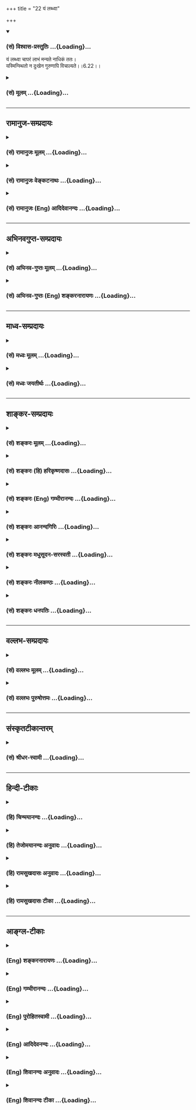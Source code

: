 +++
title = "22 यं लब्ध्वा"

+++
<div class="js_include" newlevelforh1="3" title="(सं) विश्वास-प्रस्तुतिः" unfilled url="/purANam_vaiShNavam/mahAbhAratam/06-bhIShma-parva/03-bhagavad-gItA-parva/saMskRtam/vishvAsa-prastutiH/06_Atma-saMyama-yogaH_a/22_yaM_labdhvA.md">
<details open><summary><h3>(सं) विश्वास-प्रस्तुतिः ...{Loading}...</h3></summary>

यं लब्ध्वा चापरं लाभं मन्यते नाधिकं ततः।  
यस्मिन्स्थितो न दुःखेन गुरुणापि विचाल्यते।।6.22।।
</details>
</div>
<div class="js_include collapsed" newlevelforh1="3" title="(सं) मूलम्" unfilled url="/purANam_vaiShNavam/mahAbhAratam/06-bhIShma-parva/03-bhagavad-gItA-parva/saMskRtam/mUlam/06_Atma-saMyama-yogaH_a/22_yaM_labdhvA.md">
<details><summary><h3>(सं) मूलम् ...{Loading}...</h3></summary>

यं लब्ध्वा चापरं लाभं मन्यते नाधिकं ततः।  
यस्मिन्स्थितो न दुःखेन गुरुणापि विचाल्यते।।6.22।।
</details>
</div>


_________________
## रामानुज-सम्प्रदायः
<div class="js_include collapsed" newlevelforh1="3" title="(सं) रामानुजः मूलम्" unfilled url="/purANam_vaiShNavam/mahAbhAratam/06-bhIShma-parva/03-bhagavad-gItA-parva/saMskRtam/rAmAnujaH/mUlam/06_Atma-saMyama-yogaH_a/22_yaM_labdhvA.md">
<details><summary><h3>(सं) रामानुजः मूलम् ...{Loading}...</h3></summary>

।।6.22।।**यं** योगं **लब्ध्वा** योगाद् विरतः तम् एव काङ्क्षमाणो **न अपरं
लाभं मन्यते यस्मिन् च** योगे **स्थितः** अविरतः अपि गुणवत्पुत्रवियोगादिना
**गुरुणा अपि दुःखेन न विचाल्यते।**

</details>
</div>
<div class="js_include collapsed" newlevelforh1="3" title="(सं) रामानुजः वेङ्कटनाथः" unfilled url="/purANam_vaiShNavam/mahAbhAratam/06-bhIShma-parva/03-bhagavad-gItA-parva/saMskRtam/rAmAnujaH/venkaTanAthaH/06_Atma-saMyama-yogaH_a/22_yaM_labdhvA.md">
<details><summary><h3>(सं) रामानुजः वेङ्कटनाथः ...{Loading}...</h3></summary>

।। 6.22पुनरपि योगदशैव आदरातिरेकाय निरतिशयपुरुषार्थत्वप्रतिपादनेन
प्रपञ्च्यते यत्र इत्यादिभिः। निरुद्धं इत्यत्र
परिगृहीतत्वविनष्टत्वादिभ्रमव्युदासाय योगसेवया हेतुना सर्वत्र
निरुद्धमित्युक्तम्। सर्वतो निरुद्धमित्युक्ते प्रवृत्तस्य निवारणमात्रं
प्रतीयेतसर्वत्र इत्युक्ते तूत्तरोत्तरप्रवृत्त्यनुदयोऽपि सिध्यतीति
सप्तमीनिर्देशः। योगसेवया निरुद्धं यत्रोपरमते इत्युक्ते योगस्य
पृथगुपादानात् यच्छब्दार्थस्य योगाद्व्यतिरेकः प्रतीयेतेति
तद्व्युदासाययोगसंज्ञितम् इति वक्ष्यमाणान्वयेनयत्र योग इत्युक्तम्। यत्र
यस्मिन् काले इति परोक्तमयुक्तम् उपरितनयच्छब्दभिन्नार्थत्वप्रसङ्गात्
प्रतिनिर्देशस्थयोगशब्दानन्वयाच्चेति भावः। यत्रोपरमते इत्यत्र यतो
विच्छिद्यत इति भ्रमापाकरणायाहअतिशयितेति। यत्र सिद्धेऽन्यत उपरमत
इत्यध्याहारेण योजना न युक्ता तथा सतिनिरुद्धं इत्यनेन पुनरुक्तिश्च
स्यात्। उपसर्गाणां च नानार्थत्वादयमेवातिशयितार्थ उपपन्नः।
आसक्तिप्रतिपादनद्वारा तात्पर्येण वायमर्थः सिध्यतीति भावः। यत्र
चैवेत्येवकारस्य यथाक्रमान्वये प्रयोजनाभावात् उचितान्वयप्रदर्शनाय
आत्मन्येव तुष्यतीत्युक्तम्। अन्यनिरपेक्षमित्यवधारणतोषशब्दाभ्यां
अर्थसिद्धोक्तिः। यद्वाआत्मानं पश्यंस्तुष्यति इत्येतावतैव विवक्षितसिद्धौ
पुनरात्मनीति निर्देशः तदन्यव्युदासार्थ इत्यभिप्रायः। आत्मनि
परमात्मानमिति योजना तु जीवयोगविषयत्वादिहासङ्गता।
अतीन्द्रियमित्युक्तत्वात् परिशेषात् औचित्याच्चबुद्धिग्राह्यम् इत्यत्र
बुद्धिं विशिनष्टि आत्मबुद्ध्येकेति। आत्यन्तिकं
पुनर्दुःखसम्भेदरहितमित्यर्थः। यदेवंविधं सुखं तद्यत्र वेत्तीत्यन्वयः।
यद्वा यत्तदिति पिण्डितं प्रसिद्ध्यतिशयार्थं तदित्येवार्थः। केचित्तु
यत्तच्छब्दान्वयप्रकारमजानन्तःसुखमात्यन्तिकं यत्र इति पठन्तिवेत्ति यत्र
इति यत्रशब्दः पूर्वोत्तरवाक्यसाधारणतया मध्ये प्रयुक्तः।
वेत्तीत्यस्यापवर्गदशानुभाव्यसुखप्रतिसन्धानपरत्वव्युदासाय
योगरूपापारोक्ष्याभिप्रायेणअनुभवतीत्युक्तम्। आत्मनि तुष्यति इति
पूर्वमितरसुखनिरपेक्षत्वपरम्। सुखमात्यन्तिकम् इत्यादिकं तु
स्वरूपसुखानुभवपरमित्यपौनरुक्त्यम्। सुखातिरेकेणेति उक्त एवाचलनहेतुरुचित
इति भावः। प्रामाणिकार्थान्न चलतीति वा सम्यक् चलतीति वा निर्वहणं मन्दम्।
योगदशायां च सुखातिरेकेण स्वरसतस्तदवस्थयैव
चिरतरावस्थानाभिधानमुचितमपेक्षितं चेत्यभिप्रायेणतत्त्वतः
इत्यस्यतद्भावादिति प्रतिपदमुक्तम्। इतरविषयनिरोधनैरपेक्ष्येयत्र इति
श्लोकेनोक्ते। तत आत्मस्वरूपसुखानुभवस्तस्य स्वरसवाहितया दुर्विच्छेदत्वं
चसुखम् इति श्लोकेनाभिहिते। अथयं लब्ध्वा इति श्लोकेन योगविरतिकालेष्वपि
तस्यैवाभिलाषपदत्वाद्बाह्यसुखाभिलाषेण दुःखेन चानास्कन्दनमुच्यत इति
विभागज्ञापनाभिप्रायेणयोगाद्विरत इत्यादिकमुक्तम्। योगदशायां तु
लाभान्तरप्रतिसन्धानमेव नास्तीति भावः। गुरुणापि
इत्युक्तगौरवव्यञ्जनायगुणवत्पुत्रवियोगादिनेत्युक्तम्। पुत्रजन्मविपत्तिभ्यां
न परं सुखदुःखयोः इति ह्याहुः। न विचाल्यते योगप्रतिकूलमवसादं न
गच्छतीत्यर्थः। दुःखसंयोगस्य वियोगस्तस्यासम्बन्धः अभाव इत्यर्थः। स च
भावान्तरमिति ज्ञापनायाह दुःखसंयोगप्रत्यनीकाकारमिति। दुःखसंयोगस्य वियोगो
यत्रेति व्यधिकरणबहुव्रीहौ फलितोक्तिरियम्। अथवा वियोगशब्दोऽत्र
वियुज्यतेऽनेनेति करणार्थघञन्तो वियोगहेतुपर इति भावः। निर्विण्णचेतसेति
पदच्छेदे संसारे तापत्रयेष्वेवेत्यध्याहारः स्यात् तत्तु सप्रयोजने
योजनान्तरे सम्भवति न युक्तम् तस्मादनिर्निण्णचेतसेति पदच्छेदः।
निश्चयशब्दोऽपि तेनैव हेतुसमर्पणेनान्वितः न तुयोक्तव्यः इत्यनेन
निरर्थकान्वयप्रसङ्गात्। अनिर्विण्णत्वहेतुश्च निश्चयः
पूर्वोक्तनिरतिशयपुरुषार्थत्वेनैव स्यात् तदेतदखिलमभिसन्धायाह स
एवमिति। एवंरूपो निरतिशयपुरुषार्थरूप इत्यर्थः। योक्तव्यः इत्युक्तत्वात्
आरम्भोपकारकत्वद्योतनायआरम्भदशायामित्युक्तम्। मनसा क्लिश्यमानस्तु समाधानं
च कामयेत्। अनिर्वेदं मुनिर्गच्छन् कुर्यादेवात्मनो हितम्। इति
ह्युच्यते।। अतो विरक्त्युपयुक्तो निर्वेदोऽन्यः अयं त्वन्यादृश
इतिहृष्टचेतसेत्युक्तम्। योक्तव्यः कर्तव्य इत्यर्थः।

</details>
</div>
<div class="js_include collapsed" newlevelforh1="3" title="(सं) रामानुजः (Eng) आदिदेवानन्दः" unfilled url="/purANam_vaiShNavam/mahAbhAratam/06-bhIShma-parva/03-bhagavad-gItA-parva/saMskRtam/rAmAnujaH/english/AdidevAnandaH/06_Atma-saMyama-yogaH_a/22_yaM_labdhvA.md">
<details><summary><h3>(सं) रामानुजः (Eng) आदिदेवानन्दः ...{Loading}...</h3></summary>

6.20 - 6.23 Where, through the practice of Yoga, the mind, which is
subdued everywhere by such practice, 'rejoices', i.e., rejoices in
surpassing felicity; and where, perceiving through Yoga 'the self
(Atman)' by 'the mind (Atman)' one is delighted by the self and
indifferent to all other objects; and where, through Yoga, one 'knows',
i.e., experiences that infinite happiness which can be grasped only by
the 'intellect' contemplating on the self, but is beyond the grasp of
the senses; where, remaining in that Yoga, one does not 'swerve from
that state,' because of the overwhelming happiness that state confers;
having gained which, he desires for it alone, even when he is awakened
from Yoga, and does not hold anything else as a gain; where one is not
moved even by 'the heaviest sorrow' caused by any berevaement like that
of a virtuous son - let him know that disunion from all union with pain,
i.e., which forms the opposite of union with pain, is called by the term
Yoga. This Yoga must be practised with the determination of its nature
as such from the beginning with a mind free from despondency, i.e., with
zestful exaltation.

</details>
</div>


_________________
## अभिनवगुप्त-सम्प्रदायः
<div class="js_include collapsed" newlevelforh1="3" title="(सं) अभिनव-गुप्तः मूलम्" unfilled url="/purANam_vaiShNavam/mahAbhAratam/06-bhIShma-parva/03-bhagavad-gItA-parva/saMskRtam/abhinava-guptaH/mUlam/06_Atma-saMyama-yogaH_a/22_yaM_labdhvA.md">
<details><summary><h3>(सं) अभिनव-गुप्तः मूलम् ...{Loading}...</h3></summary>

।।6.20 6.23।। इदानीं तस्य स्वस्वभावस्य ब्रह्मणो बहुतरविशेषणद्वारेण
स्वरूपं निरूप्यते यः तीर्थान्तरकल्पितेभ्यश्च रूपेभ्यो व्यतिरेकः
यत्रेत्यादि अनिर्विण्णचेतसा इत्यन्तम्। यत्र मनो निरुद्धम् उपरमते
स्वयमेव। आत्यन्तिकं विषयकृतकालुष्याभावात् सुखं यत्र वेत्ति। अपरो लाभो
धनदारपुत्रादीनां संनियोगलब्धश्च योगः अन्यत्र सुखधीर्निवर्तते च इति
वस्तुस्वभावोऽयमित्यर्थः। न विचाल्यते विशेषेण न चाल्यते अपि तु
संस्कारमात्रेणैवास्य प्रथमक्षणमात्रमेव चलनं कारुण्यादिवशात् न तु मूढतया
विनष्टो बताहम्। किं मया प्रतिपत्तव्यम् इत्यादि। दुःखसंयोगस्य वियोगो यतः
स च निश्चयेन आस्तिकताजनितया श्रद्धया सर्वथा योक्तव्यः अभ्यसनीयः।
अनिर्विण्णम् उपेयप्राप्तौ दृढतरं संसारं दुःखबहुलम् प्रति निर्विण्णं वा
+++(S N omit वा)+++ चेतो यस्य।

</details>
</div>
<div class="js_include collapsed" newlevelforh1="3" title="(सं) अभिनव-गुप्तः (Eng) शङ्करनारायणः" unfilled url="/purANam_vaiShNavam/mahAbhAratam/06-bhIShma-parva/03-bhagavad-gItA-parva/saMskRtam/abhinava-guptaH/english/shankaranArAyaNaH/06_Atma-saMyama-yogaH_a/22_yaM_labdhvA.md">
<details><summary><h3>(सं) अभिनव-गुप्तः (Eng) शङ्करनारायणः ...{Loading}...</h3></summary>

6.20 See Comment under 6.23

</details>
</div>


_________________
## माध्व-सम्प्रदायः
<div class="js_include collapsed" newlevelforh1="3" title="(सं) मध्वः मूलम्" unfilled url="/purANam_vaiShNavam/mahAbhAratam/06-bhIShma-parva/03-bhagavad-gItA-parva/saMskRtam/madhvaH/mUlam/06_Atma-saMyama-yogaH_a/22_yaM_labdhvA.md">
<details><summary><h3>(सं) मध्वः मूलम् ...{Loading}...</h3></summary>

।।6.21 6.22।। तत्त्वतो भगवद्रूपत्वात्।

</details>
</div>
<div class="js_include collapsed" newlevelforh1="3" title="(सं) मध्वः जयतीर्थः" unfilled url="/purANam_vaiShNavam/mahAbhAratam/06-bhIShma-parva/03-bhagavad-gItA-parva/saMskRtam/madhvaH/jayatIrthaH/06_Atma-saMyama-yogaH_a/22_yaM_labdhvA.md">
<details><summary><h3>(सं) मध्वः जयतीर्थः ...{Loading}...</h3></summary>

।।6.21 6.22।। तत्त्वतस्तद्भावात् ब्रह्मत्वादिति प्रमाणविरुद्धं व्याख्यानं
व्यावर्तयितुमाह **तत्त्वत** इति।

</details>
</div>


_________________
## शाङ्कर-सम्प्रदायः
<div class="js_include collapsed" newlevelforh1="3" title="(सं) शङ्करः मूलम्" unfilled url="/purANam_vaiShNavam/mahAbhAratam/06-bhIShma-parva/03-bhagavad-gItA-parva/saMskRtam/shankaraH/mUlam/06_Atma-saMyama-yogaH_a/22_yaM_labdhvA.md">
<details><summary><h3>(सं) शङ्करः मूलम् ...{Loading}...</h3></summary>

।।6.22।। **यं लब्ध्वा**यम् आत्मलाभं लब्ध्वा प्राप्य **च अपरम्** अन्यत्
लाभं लाभान्तरं **ततः अधिकम्** अस्तीति न **मन्यते** न चिन्तयति। किञ्च
यस्मिन् आत्मतत्त्वे **स्थितः दुःखेन** शस्त्रनिपातादिलक्षणेन **गुरुणा**
महता **अपि न विचाल्यते**।।  
  
यत्रोपरमते (गीता 6।20) इत्याद्यारभ्य यावद्भिः विशेषणैः विशिष्ट
आत्मावस्थाविशेषः योग उक्तः

</details>
</div>
<div class="js_include collapsed" newlevelforh1="3" title="(सं) शङ्करः (हि) हरिकृष्णदासः" unfilled url="/purANam_vaiShNavam/mahAbhAratam/06-bhIShma-parva/03-bhagavad-gItA-parva/saMskRtam/shankaraH/hindI/harikRShNadAsaH/06_Atma-saMyama-yogaH_a/22_yaM_labdhvA.md">
<details><summary><h3>(सं) शङ्करः (हि) हरिकृष्णदासः ...{Loading}...</h3></summary>

।।6.22।। तथा जिस आत्मप्राप्तिरूप लाभको प्राप्त होकर उससे अधिक कोई दूसरा
लाभ है ऐसा नहीं मानता दूसरे लाभको स्मरण भी नहीं करता। एवं जिस
आत्मतत्त्वमें स्थित हुआ योगी शस्त्राघात आदि बड़े भारी दुःखोंद्वारा भी
विचलित नहीं किया जा सकता।

</details>
</div>
<div class="js_include collapsed" newlevelforh1="3" title="(सं) शङ्करः (Eng) गम्भीरानन्दः" unfilled url="/purANam_vaiShNavam/mahAbhAratam/06-bhIShma-parva/03-bhagavad-gItA-parva/saMskRtam/shankaraH/english/gambhIrAnandaH/06_Atma-saMyama-yogaH_a/22_yaM_labdhvA.md">
<details><summary><h3>(सं) शङ्करः (Eng) गम्भीरानन्दः ...{Loading}...</h3></summary>

6.22 Labdhva, obtaining; yam, which-by aciring which Self-attainment; na
manyate, one does not think; that there is aparam, any other; labham,
acisition; tatah adhikam, superior to that; and also, sthitah,being
established; yasmin, in which Reality of the Self; na vicalyate, one is
not perturbed; api, even; guruna, by great; duhkhena, sorrow, as may be
caused by being struck with weapons, etc.-. The yoga that has been
spoken of as a particular state of the Self, distinguished by its
characterisics in the verses beginning with 'At the time when the mind
gets withdrawn,' (20) etc.-

</details>
</div>
<div class="js_include collapsed" newlevelforh1="3" title="(सं) शङ्करः आनन्दगिरिः" unfilled url="/purANam_vaiShNavam/mahAbhAratam/06-bhIShma-parva/03-bhagavad-gItA-parva/saMskRtam/shankaraH/AnandagiriH/06_Atma-saMyama-yogaH_a/22_yaM_labdhvA.md">
<details><summary><h3>(सं) शङ्करः आनन्दगिरिः ...{Loading}...</h3></summary>

।।6.22।। प्रकारान्तरेण प्रकृतं योगं विशिनष्टि **किञ्चेति।** आत्मलाभान्न
परं विद्यत इति स्मृत्वा व्याचष्टे **यमात्मलाभमिति।** लाभान्तरं
पुरुषार्थभूतं ततस्तस्मादात्मलाभादिति यावत्। तं विद्यादित्युत्तरत्र
संबन्धः। यस्मिन्नित्याद्यवतारयति **किञ्चेति।** अपरिपक्वयोगो यथा दर्शितेन
दुःखेन प्रच्याव्यते न चैवं विचाल्यते यस्मिन्स्थितो योगी तं योगं
विद्यादिति पूर्ववत्।

</details>
</div>
<div class="js_include collapsed" newlevelforh1="3" title="(सं) शङ्करः मधुसूदन-सरस्वती" unfilled url="/purANam_vaiShNavam/mahAbhAratam/06-bhIShma-parva/03-bhagavad-gItA-parva/saMskRtam/shankaraH/madhusUdana-sarasvatI/06_Atma-saMyama-yogaH_a/22_yaM_labdhvA.md">
<details><summary><h3>(सं) शङ्करः मधुसूदन-सरस्वती ...{Loading}...</h3></summary>

।।6.22।। यत्र न चैवायं स्थितश्चलति तत्त्वतः इत्युक्तमुपपादयति यं च
निरतिशयात्मकसुखव्यञ्जकं निर्वृत्तिकचित्तावस्थाविशेषं लबध्वा
संतताभ्यासपरिपाकेन संपाद्यापरं लाभं ततोऽधिकं न मन्यतेकृतं कृत्यं
प्राप्तं प्रापणीयमित्यात्मलाभान्न परं विद्यते इति स्मृतेः। एवं
विषयभोगवासनया समाधेर्विचलनं नास्तीत्युक्त्वा
शीतवातमशकाद्युपद्रवनिवारणार्थमपि तन्नास्तीत्याह यस्मिन्परमात्मसुखमये
निर्वृत्तिकचित्तावस्थाविशेषे स्थितो योगी गुरुणा महता
शास्त्रनिपातादिनिमित्तेन महतापि दुःखेन न विचाल्यते किमुत
क्षुद्रेणेत्यर्थः।

</details>
</div>
<div class="js_include collapsed" newlevelforh1="3" title="(सं) शङ्करः नीलकण्ठः" unfilled url="/purANam_vaiShNavam/mahAbhAratam/06-bhIShma-parva/03-bhagavad-gItA-parva/saMskRtam/shankaraH/nIlakaNThaH/06_Atma-saMyama-yogaH_a/22_yaM_labdhvA.md">
<details><summary><h3>(सं) शङ्करः नीलकण्ठः ...{Loading}...</h3></summary>

।।6.22।। दुःखेन शस्त्रपातादिलक्षणेन। गुरुणा महता।

</details>
</div>
<div class="js_include collapsed" newlevelforh1="3" title="(सं) शङ्करः धनपतिः" unfilled url="/purANam_vaiShNavam/mahAbhAratam/06-bhIShma-parva/03-bhagavad-gItA-parva/saMskRtam/shankaraH/dhanapatiH/06_Atma-saMyama-yogaH_a/22_yaM_labdhvA.md">
<details><summary><h3>(सं) शङ्करः धनपतिः ...{Loading}...</h3></summary>

।।6.22।। किंच यमात्मलाभं लब्ध्वा च ततोऽधिकमन्यल्लाभान्तरमस्तीति न मन्यते।
किंच यस्मिन्नात्मत्त्वे स्थितो गुरुणापि दुःखेन शस्त्रनिपातादिलक्षणेन न
विचाल्यते। यत्तु गुरुणा बृहस्पतिनापि दुःखेनातिप्रयासेनापि न विचाल्यते न
ततः परिभ्रष्टः क्रियत इति तदुपेक्ष्यम्। क्लिष्ट
कल्पनयाऽप्रसक्तप्रतिषेधस्यानुचितत्वात्।

</details>
</div>


_________________
## वल्लभ-सम्प्रदायः
<div class="js_include collapsed" newlevelforh1="3" title="(सं) वल्लभः मूलम्" unfilled url="/purANam_vaiShNavam/mahAbhAratam/06-bhIShma-parva/03-bhagavad-gItA-parva/saMskRtam/vallabhaH/mUlam/06_Atma-saMyama-yogaH_a/22_yaM_labdhvA.md">
<details><summary><h3>(सं) वल्लभः मूलम् ...{Loading}...</h3></summary>

।।6.22 6.25।। तदेव विशिनष्टि यं लब्ध्वेति।
एतेनेष्टप्राप्त्यनिष्टनिवृत्तिफलको योगः समन्वितःतं विद्यात् ৷৷.
योगसंज्ञितं दुःखसंयोगेन वियोग एव योग इति विरुद्धलक्षणया उच्यते।
यस्मादेवं महाफलो योगस्तस्मात्स एव यत्नोऽभ्यसनीयः इत्याह सार्धेन। स
निश्चयेनेति यत्नेन।

</details>
</div>
<div class="js_include collapsed" newlevelforh1="3" title="(सं) वल्लभः पुरुषोत्तमः" unfilled url="/purANam_vaiShNavam/mahAbhAratam/06-bhIShma-parva/03-bhagavad-gItA-parva/saMskRtam/vallabhaH/puruShottamaH/06_Atma-saMyama-yogaH_a/22_yaM_labdhvA.md">
<details><summary><h3>(सं) वल्लभः पुरुषोत्तमः ...{Loading}...</h3></summary>

  
  
।।6.22।। ननु तत्र स्थितस्य चलनाभावः कथं इत्यपेक्षायामाह यं लब्ध्वेति। यं
सुखं लब्ध्वाततोऽधिकमपरं लाभं न मन्यते तत उत्तमत्वाभावात्। यस्मिन् स्थितो
गुरुणाऽपि दुःखेन अधिकरणात्मकविप्रयोगादिना न विचाल्यते।  
  

</details>
</div>


_________________
## संस्कृतटीकान्तरम्
<div class="js_include collapsed" newlevelforh1="3" title="(सं) श्रीधर-स्वामी" unfilled url="/purANam_vaiShNavam/mahAbhAratam/06-bhIShma-parva/03-bhagavad-gItA-parva/saMskRtam/shrIdhara-svAmI/06_Atma-saMyama-yogaH_a/22_yaM_labdhvA.md">
<details><summary><h3>(सं) श्रीधर-स्वामी ...{Loading}...</h3></summary>

।।6.22।। अचलत्वमेवोपपादयति **यमिति।** यमात्मसुखरूपलाभं लब्ध्वा
ततोऽधिकमपरं लाभं न मन्यते न चिन्तयति तस्यैव निरतिशयसुखत्वात् यस्मिंश्च
स्थितो महतापि शीतोष्णादिदुःखेन न विचाल्यते नाभिभूयते।
एतेनेष्टनिवृत्तिफलेनापि योगलक्षणमुक्तं द्रष्टव्यम्।

</details>
</div>


_________________
## हिन्दी-टीकाः
<div class="js_include collapsed" newlevelforh1="3" title="(हि) चिन्मयानन्दः" unfilled url="/purANam_vaiShNavam/mahAbhAratam/06-bhIShma-parva/03-bhagavad-gItA-parva/hindI/chinmayAnandaH/06_Atma-saMyama-yogaH_a/22_yaM_labdhvA.md">
<details><summary><h3>(हि) चिन्मयानन्दः ...{Loading}...</h3></summary>

।।6.22।। No commentary.  
  

</details>
</div>
<div class="js_include collapsed" newlevelforh1="3" title="(हि) तेजोमयानन्दः अनुवादः" unfilled url="/purANam_vaiShNavam/mahAbhAratam/06-bhIShma-parva/03-bhagavad-gItA-parva/hindI/tejomayAnandaH/anuvAdaH/06_Atma-saMyama-yogaH_a/22_yaM_labdhvA.md">
<details><summary><h3>(हि) तेजोमयानन्दः अनुवादः ...{Loading}...</h3></summary>

।।6.22।। जिस लाभकी प्राप्ति होनेपर उससे अधिक कोई दूसरा लाभ उसके माननेमें
भी नहीं आता और जिसमें स्थित होनेपर वह बड़े भारी दु:ख से भी विचलित नहीं
होता है।।

</details>
</div>
<div class="js_include collapsed" newlevelforh1="3" title="(हि) रामसुखदासः अनुवादः" unfilled url="/purANam_vaiShNavam/mahAbhAratam/06-bhIShma-parva/03-bhagavad-gItA-parva/hindI/rAmasukhadAsaH/anuvAdaH/06_Atma-saMyama-yogaH_a/22_yaM_labdhvA.md">
<details><summary><h3>(हि) रामसुखदासः अनुवादः ...{Loading}...</h3></summary>

।।6.22।। जिस लाभकी प्राप्ति होनेपर उससे अधिक कोई दूसरा लाभ उसके माननेमें
भी नहीं आता और जिसमें स्थित होनेपर वह बड़े भारी दुःखसे भी विचलित नहीं
किया जा सकता।

</details>
</div>
<div class="js_include collapsed" newlevelforh1="3" title="(हि) रामसुखदासः टीका" unfilled url="/purANam_vaiShNavam/mahAbhAratam/06-bhIShma-parva/03-bhagavad-gItA-parva/hindI/rAmasukhadAsaH/TIkA/06_Atma-saMyama-yogaH_a/22_yaM_labdhvA.md">
<details><summary><h3>(हि) रामसुखदासः टीका ...{Loading}...</h3></summary>

।।6.22।।***व्याख्या--*'यं लब्ध्वा चापरं लाभं मन्यते नाधिकं
ततः'--**मनुष्यको जो सुख प्राप्त है, उससे अधिक सुख दीखता है तो वह उसके
लोभमें आकर विचलित हो जाता है। जैसे, किसीको एक घंटेके सौ रुपये मिलते हैं।
अगर उतने ही समयमें दूसरी जगह हजार रुपये मिलते हों, तो वह सौ रुपयोंकी
स्थितिसे विचलित हो जायगा और हजार रूपयोंकी स्थितिमें चला जायगा। निद्रा,
आलस्य और प्रमादका तामस सुख प्राप्त होनेपर भी जब विषयजन्य सुख ज्यादा
अच्छा लगता है, उसमें अधिक सुख मालूम देता है, तब मनुष्य तामस सुखको छोड़कर
विषयजन्य सुखकी तरफ लपककर चला जाता है। ऐसे ही जब वह विषयजन्य सुखसे ऊँचा
उठता है, तब वह सात्त्विक सुखके लिये विचलित हो जाता है और जब सात्त्विक
सुखसे भी ऊँचा उठता है, तब वह आत्यन्तिक सुखके लिये विचलित हो जाता है।
परन्तु जब आत्यन्तिक सुख प्राप्त हो जाता है, तो फिर वह उससे विचलित नहीं
होता; क्योंकि आत्यन्तिक सुखसे बढ़कर दूसरा कोई सुख, कोई लाभ है ही नहीं।
आत्यन्तिक सुखमें सुखकी हद हो जाती है। ध्यानयोगीको जब ऐसा सुख मिल जाता
है, तो फिर वह इस सुखसे विचलित हो ही कैसे सकता है;

</details>
</div>


_________________
## आङ्ग्ल-टीकाः
<div class="js_include collapsed" newlevelforh1="3" title="(Eng) शङ्करनारायणः" unfilled url="/purANam_vaiShNavam/mahAbhAratam/06-bhIShma-parva/03-bhagavad-gItA-parva/english/shankaranArAyaNaH/06_Atma-saMyama-yogaH_a/22_yaM_labdhvA.md">
<details><summary><h3>(Eng) शङ्करनारायणः ...{Loading}...</h3></summary>

6.22. And having attained Which, he does not think of any other gain as
superior to That; being established in Which he is not shaken much by
misery, however powerful that may be;

</details>
</div>
<div class="js_include collapsed" newlevelforh1="3" title="(Eng) गम्भीरानन्दः" unfilled url="/purANam_vaiShNavam/mahAbhAratam/06-bhIShma-parva/03-bhagavad-gItA-parva/english/gambhIrAnandaH/06_Atma-saMyama-yogaH_a/22_yaM_labdhvA.md">
<details><summary><h3>(Eng) गम्भीरानन्दः ...{Loading}...</h3></summary>

6.22 Obtaining which one does not think of any other acisition to be
superior to that, and being established in which one is not perturbed
even by great sorrow;

</details>
</div>
<div class="js_include collapsed" newlevelforh1="3" title="(Eng) पुरोहितस्वामी" unfilled url="/purANam_vaiShNavam/mahAbhAratam/06-bhIShma-parva/03-bhagavad-gItA-parva/english/purohitasvAmI/06_Atma-saMyama-yogaH_a/22_yaM_labdhvA.md">
<details><summary><h3>(Eng) पुरोहितस्वामी ...{Loading}...</h3></summary>

6.22 Finding That, he will realise that there is no possession so
precious. And when once established here, no calamity can disturb him.

</details>
</div>
<div class="js_include collapsed" newlevelforh1="3" title="(Eng) आदिदेवनन्दः" unfilled url="/purANam_vaiShNavam/mahAbhAratam/06-bhIShma-parva/03-bhagavad-gItA-parva/english/AdidevanandaH/06_Atma-saMyama-yogaH_a/22_yaM_labdhvA.md">
<details><summary><h3>(Eng) आदिदेवनन्दः ...{Loading}...</h3></summary>

6.22 Which, having gained, one holds there is no greater gain beyond it;
wherein established, one is not moved even by the heaviest sorrow -

</details>
</div>
<div class="js_include collapsed" newlevelforh1="3" title="(Eng) शिवानन्दः अनुवादः" unfilled url="/purANam_vaiShNavam/mahAbhAratam/06-bhIShma-parva/03-bhagavad-gItA-parva/english/shivAnandaH/anuvAdaH/06_Atma-saMyama-yogaH_a/22_yaM_labdhvA.md">
<details><summary><h3>(Eng) शिवानन्दः अनुवादः ...{Loading}...</h3></summary>

6.22 Which, having obtained, he thinks there is no other gain superior
to it; wherein estabished, he is not moved even by heavy sorrow.

</details>
</div>
<div class="js_include collapsed" newlevelforh1="3" title="(Eng) शिवानन्दः टीका" unfilled url="/purANam_vaiShNavam/mahAbhAratam/06-bhIShma-parva/03-bhagavad-gItA-parva/english/shivAnandaH/TIkA/06_Atma-saMyama-yogaH_a/22_yaM_labdhvA.md">
<details><summary><h3>(Eng) शिवानन्दः टीका ...{Loading}...</h3></summary>

6.22 यम् which; लब्ध्वा having obtained; च and; अपरम् other; लाभम् gain;
मन्यते thinks; न not; अधिकम् greater; ततः than that; यस्मिन् in which;
स्थितः established; न not; दुःखेन by sorrow; गुरुणा (by) heavy; अपि
even; विचाल्यते is moved.Commentary Which the gain or the realisation of
the Self or the immortal Soul.Wherein in the allblissful Self which is
free from delusion and sorrow. The Self is allfull and selfcontained.
All the desires are fulfilled when one attains Selfrealisation. That is
the reason why the Lord says There is no other acisition superior to
Selfrealisation. If one gets himself established in the Supreme Self
within; he cannot be shaken every by heavy sorrow and pain; because he
is mindless and he is identifying himself with the sorrowless and
painless Brahman. One can experience pain and sorrow when he identifies
himself with the body and the mind. If there is no mind there cannot be
any pain. When one is under chloroform he feels no pian even when his
hand is amputated; because the mind is withdrawn from the body.

</details>
</div>
